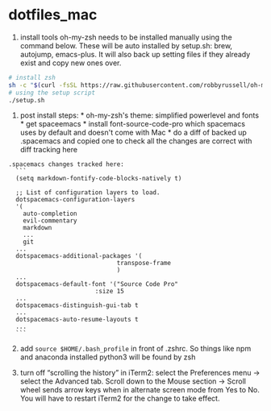 dotfiles_mac
============
1. install tools
  oh-my-zsh needs to be installed manually using the command below. These will be auto installed by setup.sh: brew, autojump, emacs-plus. It will also back up setting files if they already exist and copy new ones over.

  ```bash
  # install zsh
  sh -c "$(curl -fsSL https://raw.githubusercontent.com/robbyrussell/oh-my-zsh/master/tools/install.sh)"
  # using the setup script
  ./setup.sh
  ```

  1. post install steps:
    * oh-my-zsh's theme: simplified powerlevel and fonts
    * get spaceemacs
    * install font-source-code-pro which spacemacs uses by default and doesn't come with Mac
    * do a diff of backed up .spacemacs and copied one to check all the changes are correct with diff tracking here

    .spacemacs changes tracked here:
      ```
      (setq markdown-fontify-code-blocks-natively t)

      ;; List of configuration layers to load.
      dotspacemacs-configuration-layers
      '(
        auto-completion
        evil-commentary
        markdown
        ...
        git
      ...
      dotspacemacs-additional-packages '(
                                  transpose-frame
                                  )
      ...
      dotspacemacs-default-font '("Source Code Pro"
                            :size 15
      ...
      dotspacemacs-distinguish-gui-tab t
      ...
      dotspacemacs-auto-resume-layouts t
      ...
      ```

2. add ```source $HOME/.bash_profile``` in front of .zshrc. So things like npm and anaconda installed python3 will be found by zsh

3. turn off “scrolling the history” in iTerm2:
select the Preferences menu -> select the Advanced tab. Scroll down to the Mouse section -> Scroll wheel sends arrow keys when in alternate screen mode from Yes to No. You will have to restart iTerm2 for the change to take effect.
